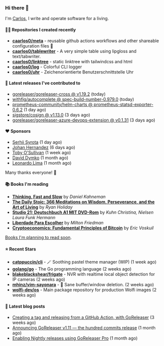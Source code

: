 ### Hi there 👋

I'm [Carlos](https://caarlos0.dev), I write and operate software for a living.

#### 👨‍💻 Repositories I created recently
- **[caarlos0/meta](https://github.com/caarlos0/meta)** - reusable github actions workflows and other shareable configuration files 🫥
- **[caarlos0/tablewriter](https://github.com/caarlos0/tablewriter)** - A very simple table using lipgloss and text/tabwriter.
- **[caarlos0/linktree](https://github.com/caarlos0/linktree)** - static linktree with tailwindcss and html
- **[caarlos0/log](https://github.com/caarlos0/log)** - Colorful CLI logger
- **[caarlos0/uhr](https://github.com/caarlos0/uhr)** - Zeichenorientierte Benutzerschnittstelle Uhr

#### 🚀 Latest releases I've contributed to


- [goreleaser/goreleaser-cross @ v1.19.2](https://github.com/goreleaser/goreleaser-cross/releases/tag/v1.19.2) (today)
- [withfig/autocomplete @ spec-build-number-0.979.0](https://github.com/withfig/autocomplete/releases/tag/spec-build-number-0.979.0) (today)
- [prometheus-community/helm-charts @ prometheus-statsd-exporter-0.6.2](https://github.com/prometheus-community/helm-charts/releases/tag/prometheus-statsd-exporter-0.6.2) (1 day ago)
- [sigstore/cosign @ v1.13.0](https://github.com/sigstore/cosign/releases/tag/v1.13.0) (3 days ago)
- [goreleaser/goreleaser-azure-devops-extension @ v0.1.31](https://github.com/goreleaser/goreleaser-azure-devops-extension/releases/tag/v0.1.31) (3 days ago)

#### ❤️ Sponsors
- [Serhii Syrota](https://github.com/ssyrota) (1 day ago)
- [Johan Hernandez](https://github.com/bithavoc) (6 days ago)
- [Toby O&#39;Sullivan](https://github.com/tobywan) (1 week ago)
- [David Dymko](https://github.com/ddymko) (1 month ago)
- [Leonardo Lima](https://github.com/leozz37) (1 month ago)

Many thanks everyone! 🙏

#### 📚 Books I'm reading
- **[Thinking, Fast and Slow](https://www.goodreads.com/book/show/13135899-thinking-fast-and-slow)** by _Daniel Kahneman_
- **[The Daily Stoic: 366 Meditations on Wisdom, Perseverance, and the Art of Living](https://www.goodreads.com/book/show/29093292-the-daily-stoic)** by _Ryan Holiday_
- **[Studio 21: Deutschbuch A1 MIT DVD-Rom](https://www.goodreads.com/book/show/25495148-studio-21)** by _Kuhn Christina, Nielsen Laura Funk Hermann_
- **[Liberdade Para Escolher](https://www.goodreads.com/book/show/17238591-liberdade-para-escolher)** by _Milton Friedman_
- **[Cryptoeconomics: Fundamental Principles of Bitcoin](https://www.goodreads.com/book/show/56919322-cryptoeconomics)** by _Eric Voskuil_

[Books I'm planning to read soon](https://www.amazon.com.br/hz/wishlist/ls/EB8P7VS717SV).

#### ⭐ Recent Stars


- **[catppuccin/cli](https://github.com/catppuccin/cli)** - 🪄 Soothing pastel theme manager (WIP) (1 week ago)
- **[golang/go](https://github.com/golang/go)** - The Go programming language (2 weeks ago)
- **[blakeblackshear/frigate](https://github.com/blakeblackshear/frigate)** - NVR with realtime local object detection for IP cameras (2 weeks ago)
- **[mhinz/vim-sayonara](https://github.com/mhinz/vim-sayonara)** - :japanese_goblin: Sane buffer/window deletion. (2 weeks ago)
- **[wolfi-dev/os](https://github.com/wolfi-dev/os)** - Main package repository for production Wolfi images (2 weeks ago)

#### 📄 Latest blog posts
- [Creating a tag and releasing from a GitHub Action, with GoReleaser](https://carlosbecker.com/posts/goreleaser-create-tag-action/) (3 weeks ago)
- [Announcing GoReleaser v1.11 — the hundred commits release](https://carlosbecker.com/posts/goreleaser-v1.11/) (1 month ago)
- [Enabling Nightly releases using GoReleaser Pro](https://carlosbecker.com/posts/goreleaser-nightly/) (1 month ago)
